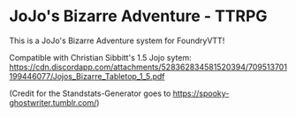 # JoJo's Bizarre Adventure - TTRPG 

This is a JoJo's Bizarre Adventure system for FoundryVTT! 


Compatible with Christian Sibbitt's 1.5 Jojo sytem: 
https://cdn.discordapp.com/attachments/528362834581520394/709513701199446077/Jojos_Bizarre_Tabletop_1_5.pdf


(Credit for the Standstats-Generator goes to https://spooky-ghostwriter.tumblr.com/)
